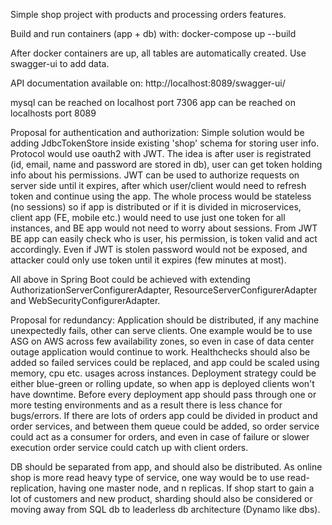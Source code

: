 Simple shop project with products and processing orders features.

Build and run containers (app + db) with: docker-compose up --build

After docker containers are up, all tables are automatically created. Use swagger-ui to add data.

API documentation available on: http://localhost:8089/swagger-ui/

mysql can be reached on localhost port 7306
app can be reached on localhosts port 8089

Proposal for authentication and authorization:
Simple solution would be adding JdbcTokenStore inside existing 'shop' schema for storing user info.
Protocol would use oauth2 with JWT.
The idea is after user is registrated (id, email, name and password are stored in db), user can get token holding info about his permissions.
JWT can be used to authorize requests on server side until it expires, after which user/client would need to refresh token and continue using the app.
The whole process would be stateless (no sessions) so if app is distributed or if it is divided in microservices, client app (FE, mobile etc.) would need to use just one token for all instances, and BE app would not need to worry about sessions.
From JWT BE app can easily check who is user, his permission, is token valid and act accordingly.
Even if JWT is stolen password would not be exposed, and attacker could only use token until it expires (few minutes at most).

All above in Spring Boot could be achieved with extending AuthorizationServerConfigurerAdapter, ResourceServerConfigurerAdapter and WebSecurityConfigurerAdapter.


Proposal for redundancy:
Application should be distributed, if any machine unexpectedly fails, other can serve clients.
One example would be to use ASG on AWS across few availability zones, so even in case of data center outage application would continue to work.
Healthchecks should also be added so failed services could be replaced, and app could be scaled using memory, cpu etc. usages across instances.
Deployment strategy could be either blue-green or rolling update, so when app is deployed clients won't have downtime.
Before every deployment app should pass through one or more testing environments and as a result there is less chance for bugs/errors.
If there are lots of orders app could be divided in product and order services, and between them queue could be added, so order service could act as a consumer for orders, and even in case of failure or slower execution order service could catch up with client orders.

DB should be separated from app, and should also be distributed.
As online shop is more read heavy type of service, one way would be to use read-replication, having one master node, and n replicas.
If shop start to gain a lot of customers and new product, sharding should also be considered or moving away from SQL db to leaderless db architecture (Dynamo like dbs).
